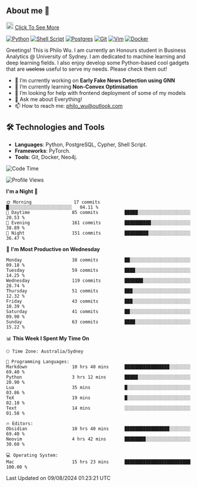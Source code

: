 ## About me 🤗

<a href="#"><img src="https://media.giphy.com/media/hvRJCLFzcasrR4ia7z/giphy.gif" width="20px" height="20px"></a> [Click To See More](https://codeboyphilo.github.io)

[![Python](https://img.shields.io/badge/python-3670A0?style=for-the-badge&logo=python&logoColor=ffdd54)](#)
[![Shell Script](https://img.shields.io/badge/shell_script-%23121011.svg?style=for-the-badge&logo=gnu-bash&logoColor=white)](#)
[![Postgres](https://img.shields.io/badge/postgres-%23316192.svg?style=for-the-badge&logo=postgresql&logoColor=white)](#)
[![Git](https://img.shields.io/badge/git-%23F05033.svg?style=for-the-badge&logo=git&logoColor=white)](#)
[![Vim](https://img.shields.io/badge/VIM-%2311AB00.svg?style=for-the-badge&logo=vim&logoColor=white)](#)
[![Docker](https://img.shields.io/badge/docker-%230db7ed.svg?style=for-the-badge&logo=docker&logoColor=white)](#)

Greetings! This is Philo Wu. I am currently an Honours student in Business Analytics \@ University of Sydney. I am dedicated to machine learning and deep learning fields. I also enjoy develop some Python-based cool gadgets that are ~~useless~~ useful to serve my needs. Please check them out!

- 🔭 I’m currently working on **Early Fake News Detection using GNN**
- 🌱 I’m currently learning **Non-Convex Optimisation**
- 🤔 I’m looking for help with frontend deployment of some of my models
- 💬 Ask me about Everything!
- 📫 How to reach me: philo_wu@outlook.com

## 🛠 Technologies and Tools
- **Languages**: Python, PostgreSQL, Cypher, Shell Script.
- **Frameworks**: PyTorch.
- **Tools**: Git, Docker, Neo4j.

<!--START_SECTION:waka-->
![Code Time](http://img.shields.io/badge/Code%20Time-370%20hrs%2053%20mins-blue)

![Profile Views](http://img.shields.io/badge/Profile%20Views-0-blue)

**I'm a Night 🦉** 

```text
🌞 Morning                17 commits          █░░░░░░░░░░░░░░░░░░░░░░░░   04.11 % 
🌆 Daytime                85 commits          █████░░░░░░░░░░░░░░░░░░░░   20.53 % 
🌃 Evening                161 commits         ██████████░░░░░░░░░░░░░░░   38.89 % 
🌙 Night                  151 commits         █████████░░░░░░░░░░░░░░░░   36.47 % 
```
📅 **I'm Most Productive on Wednesday** 

```text
Monday                   38 commits          ██░░░░░░░░░░░░░░░░░░░░░░░   09.18 % 
Tuesday                  59 commits          ████░░░░░░░░░░░░░░░░░░░░░   14.25 % 
Wednesday                119 commits         ███████░░░░░░░░░░░░░░░░░░   28.74 % 
Thursday                 51 commits          ███░░░░░░░░░░░░░░░░░░░░░░   12.32 % 
Friday                   43 commits          ███░░░░░░░░░░░░░░░░░░░░░░   10.39 % 
Saturday                 41 commits          ██░░░░░░░░░░░░░░░░░░░░░░░   09.90 % 
Sunday                   63 commits          ████░░░░░░░░░░░░░░░░░░░░░   15.22 % 
```


📊 **This Week I Spent My Time On** 

```text
🕑︎ Time Zone: Australia/Sydney

💬 Programming Languages: 
Markdown                 10 hrs 40 mins      █████████████████░░░░░░░░   69.40 % 
Python                   3 hrs 12 mins       █████░░░░░░░░░░░░░░░░░░░░   20.90 % 
Lua                      35 mins             █░░░░░░░░░░░░░░░░░░░░░░░░   03.86 % 
TeX                      19 mins             █░░░░░░░░░░░░░░░░░░░░░░░░   02.10 % 
Text                     14 mins             ░░░░░░░░░░░░░░░░░░░░░░░░░   01.58 % 

🔥 Editors: 
Obsidian                 10 hrs 40 mins      █████████████████░░░░░░░░   69.40 % 
Neovim                   4 hrs 42 mins       ████████░░░░░░░░░░░░░░░░░   30.60 % 

💻 Operating System: 
Mac                      15 hrs 23 mins      █████████████████████████   100.00 % 
```


 Last Updated on 09/08/2024 01:23:21 UTC
<!--END_SECTION:waka-->
